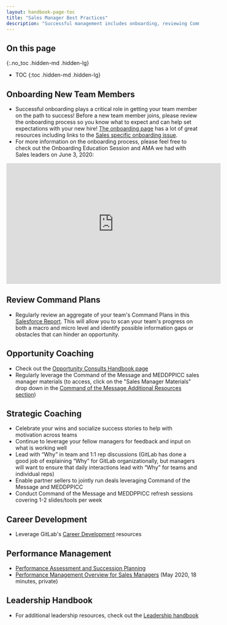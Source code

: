 ```yaml
---
layout: handbook-page-toc
title: "Sales Manager Best Practices"
description: "Successful management includes onboarding, reviewing Command Plans, opportunity coaching, strategic coaching, career development and performance management"
---
```


## On this page
{:.no_toc .hidden-md .hidden-lg}

- TOC
{:toc .hidden-md .hidden-lg}


## Onboarding New Team Members 
* Successful onboarding plays a critical role in getting your team member on the path to success! Before a new team member joins, please review the onboarding process so you know what to expect and can help set expectations with your new hire! [The onboarding page](/handbook/people-group/general-onboarding/) has a lot of great resources including links to the [Sales specific onboarding issue](/handbook/people-group/general-onboarding/#role-specific-templates).
* For more information on the onboarding process, please feel free to check out the Onboarding Education Session and AMA we had with Sales leaders on June 3, 2020:

<!-- blank line -->
<iframe width="560" height="315" src="https://www.youtube.com/embed/hambdfyj0xU" frameborder="0" allow="accelerometer; autoplay; encrypted-media; gyroscope; picture-in-picture" allowfullscreen></iframe>
<!-- blank line -->
 

## Review Command Plans

*   Regularly review an aggregate of your team's Command Plans in this [Salesforce Report](https://gitlab.my.salesforce.com/00O4M000004e1dZ). This will allow you to scan your team's progress on both a macro and micro level and identify possible information gaps or obstacles that can hinder an opportunity. 

## Opportunity Coaching

*  Check out the [Opportunity Consults Handbook page](/handbook/sales/command-of-the-message/opportunity-consults)
*  Regularly leverage the Command of the Message and MEDDPPICC sales manager materials (to access, click on the "Sales Manager Materials" drop down in the [Command of the Message Additional Resources section](/handbook/sales/command-of-the-message/#additional-resources))

## Strategic Coaching

*   Celebrate your wins and socialize success stories to help with motivation across teams 
*   Continue to leverage your fellow managers for feedback and input on what is working well
*   Lead with “Why” in team and 1:1 rep discussions (GitLab has done a good job of explaining “Why” for GitLab organizationally, but managers will want to ensure that daily interactions lead with “Why” for teams and individual reps)
*   Enable partner sellers to jointly run deals leveraging Command of the Message and MEDDPPICC
*   Conduct Command of the Message and MEDDPPICC refresh sessions covering 1-2 slides/tools per week

## Career Development

*   Leverage GitLab's [Career Development](/handbook/people-group/learning-and-development/career-development/) resources

## Performance Management

*   [Performance Assessment and Succession Planning](/handbook/people-group/performance-assessments-and-succession-planning/)
*   [Performance Management Overview for Sales Managers](https://youtu.be/mIPFhq0Th1w) (May 2020, 18 minutes, private)

## Leadership Handbook 
* For additional leadership resources, check out the [Leadership handbook](/handbook/leadership/)


